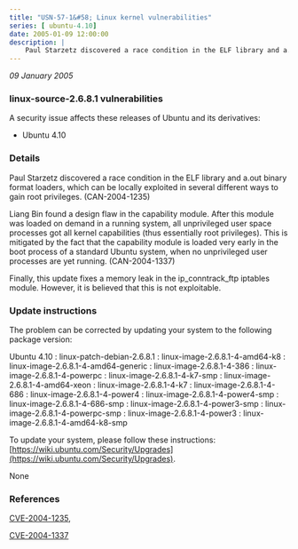 ```yaml
---
title: "USN-57-1&#58; Linux kernel vulnerabilities"
series: [ ubuntu-4.10]
date: 2005-01-09 12:00:00
description: |
    Paul Starzetz discovered a race condition in the ELF library and a.out binary format loaders, which can be locally exploited in several different ways to gain root privileges. (CAN-2004-1235)
--- 
```

 
 

*09 January 2005*

### linux-source-2.6.8.1 vulnerabilities

A security issue affects these releases of Ubuntu and its derivatives:

* Ubuntu 4.10

### Details

Paul Starzetz discovered a race condition in the ELF library and a.out binary format loaders, which can be locally exploited in several different ways to gain root privileges. (CAN-2004-1235)

Liang Bin found a design flaw in the capability module. After this module was loaded on demand in a running system, all unprivileged user space processes got all kernel capabilities (thus essentially root privileges). This is mitigated by the fact that the capability module is loaded very early in the boot process of a standard Ubuntu system, when no unprivileged user processes are yet running. (CAN-2004-1337)

Finally, this update fixes a memory leak in the ip_conntrack_ftp iptables module. However, it is believed that this is not exploitable.

### Update instructions

The problem can be corrected by updating your system to the following package version:

Ubuntu 4.10
 : linux-patch-debian-2.6.8.1 
 : linux-image-2.6.8.1-4-amd64-k8 
 : linux-image-2.6.8.1-4-amd64-generic 
 : linux-image-2.6.8.1-4-386 
 : linux-image-2.6.8.1-4-powerpc 
 : linux-image-2.6.8.1-4-k7-smp 
 : linux-image-2.6.8.1-4-amd64-xeon 
 : linux-image-2.6.8.1-4-k7 
 : linux-image-2.6.8.1-4-686 
 : linux-image-2.6.8.1-4-power4 
 : linux-image-2.6.8.1-4-power4-smp 
 : linux-image-2.6.8.1-4-686-smp 
 : linux-image-2.6.8.1-4-power3-smp 
 : linux-image-2.6.8.1-4-powerpc-smp 
 : linux-image-2.6.8.1-4-power3 
 : linux-image-2.6.8.1-4-amd64-k8-smp 

To update your system, please follow these instructions: [https://wiki.ubuntu.com/Security/Upgrades](https://wiki.ubuntu.com/Security/Upgrades).

None

### References

 
 [CVE-2004-1235](http://people.ubuntu.com/~ubuntu-security/cve/CVE-2004-1235), 

 [CVE-2004-1337](http://people.ubuntu.com/~ubuntu-security/cve/CVE-2004-1337)
 

